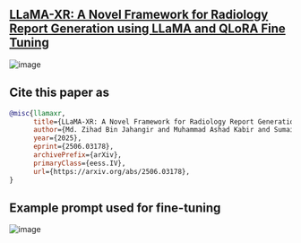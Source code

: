 ## [**LLaMA-XR: A Novel Framework for Radiology Report Generation using LLaMA and QLoRA Fine Tuning**](https://arxiv.org/abs/2506.03178)

![image](https://github.com/user-attachments/assets/2c8770bb-c1b1-4fc6-8652-79f3a0c57aa6)

## Cite this paper as
```bibtex
@misc{llamaxr,
      title={LLaMA-XR: A Novel Framework for Radiology Report Generation using LLaMA and QLoRA Fine Tuning}, 
      author={Md. Zihad Bin Jahangir and Muhammad Ashad Kabir and Sumaiya Akter and Israt Jahan and Minh Chau},
      year={2025},
      eprint={2506.03178},
      archivePrefix={arXiv},
      primaryClass={eess.IV},
      url={https://arxiv.org/abs/2506.03178}, 
}
```
## Example prompt used for fine-tuning
![image](https://github.com/user-attachments/assets/67b00f61-3e23-42f2-a6e2-607a3b4abc5e)
